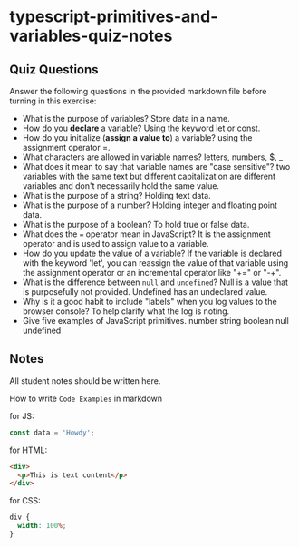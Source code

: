 # typescript-primitives-and-variables-quiz-notes

## Quiz Questions

Answer the following questions in the provided markdown file before turning in this exercise:

- What is the purpose of variables?
  Store data in a name.
- How do you **declare** a variable?
  Using the keyword let or const.
- How do you initialize (**assign a value to**) a variable?
  using the assignment operator =.
- What characters are allowed in variable names?
  letters, numbers, $, \_
- What does it mean to say that variable names are "case sensitive"?
  two variables with the same text but different capitalization are different variables and don't necessarily hold the same value.
- What is the purpose of a string?
  Holding text data.
- What is the purpose of a number?
  Holding integer and floating point data.
- What is the purpose of a boolean?
  To hold true or false data.
- What does the `=` operator mean in JavaScript?
  It is the assignment operator and is used to assign value to a variable.
- How do you update the value of a variable?
  If the variable is declared with the keyword 'let', you can reassign the value of that variable using the assignment operator or an incremental operator like "+=" or "-+".
- What is the difference between `null` and `undefined`?
  Null is a value that is purposefully not provided. Undefined has an undeclared value.
- Why is it a good habit to include "labels" when you log values to the browser console?
  To help clarify what the log is noting.
- Give five examples of JavaScript primitives.
  number
  string
  boolean
  null
  undefined

## Notes

All student notes should be written here.

How to write `Code Examples` in markdown

for JS:

```javascript
const data = 'Howdy';
```

for HTML:

```html
<div>
  <p>This is text content</p>
</div>
```

for CSS:

```css
div {
  width: 100%;
}
```
